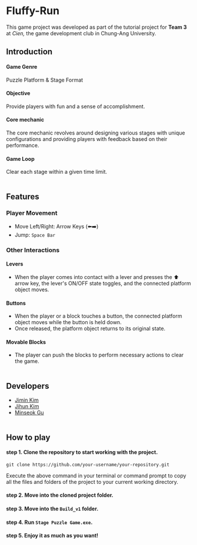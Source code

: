 # Fluffy-Run
This game project was developed as part of the tutorial project for **Team 3** at *Cien,* the game development club in Chung-Ang University. 

## Introduction
#### Game Genre
Puzzle Platform & Stage Format  

#### Objective
Provide players with fun and a sense of accomplishment.  

#### Core mechanic 
The core mechanic revolves around designing various stages with unique configurations and providing players with feedback based on their performance.  

#### Game Loop 
Clear each stage within a given time limit. 
<br><br/>  
## Features
### Player Movement
- Move Left/Right: Arrow Keys (⬅️➡️)
- Jump: `Space Bar`

### Other Interactions
#### Levers
- When the player comes into contact with a lever and presses the ⬆️ arrow key, the lever's ON/OFF state toggles, and the connected platform object moves.
  
#### Buttons
- When the player or a block touches a button, the connected platform object moves while the button is held down.
- Once released, the platform object returns to its original state.
  
#### Movable Blocks
- The player can push the blocks to perform necessary actions to clear the game.
<br><br/> 
## Developers
- [Jimin Kim](https://github.com/kjimin0619)
- [Jihun Kim](https://github.com/AppliedAlpha)
- [Minseok Gu](https://github.com/Evturtl)
<br><br/> 
## How to play
#### step 1. Clone the repository to start working with the project.
`git clone https://github.com/your-username/your-repository.git`  

  Execute the above command in your terminal or command prompt to copy all the files and folders of the project to your current working directory.

#### step 2. Move into the cloned project folder.
#### step 3. Move into the `Build_v1` folder.
#### step 4. Run `Stage Puzzle Game.exe`.
#### step 5. Enjoy it as much as you want!
